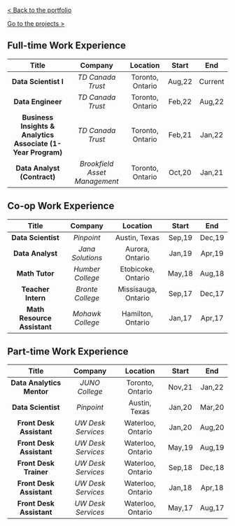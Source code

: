 [< Back to the portfolio](https://s-bishnoi.github.io/shubham-bishnoi/)

[Go to the projects >](https://s-bishnoi.github.io/shubham-bishnoi/projects/)

## Full-time Work Experience

| Title | Company | Location | Start | End |
| :---: | :---: | :---: | :---: | :---: |
| **Data Scientist I** | *TD Canada Trust* |  Toronto, Ontario | Aug,22 | Current |
| **Data Engineer** | *TD Canada Trust* |  Toronto, Ontario | Feb,22 | Aug,22 |
| **Business Insights & Analytics Associate (1-Year Program)** | *TD Canada Trust* |  Toronto, Ontario | Feb,21 | Jan,22 |
| **Data Analyst (Contract)** | *Brookfield Asset Management* |  Toronto, Ontario | Oct,20 | Jan,21 |

## Co-op Work Experience

| Title | Company | Location | Start | End |
| :---: | :---: | :---: | :---: | :---: |
| **Data Scientist** | *Pinpoint* |  Austin, Texas | Sep,19 | Dec,19 |
| **Data Analyst** | *Jana Solutions* |  Aurora, Ontario | Jan,19 | Apr,19 |
| **Math Tutor** | *Humber College* |  Etobicoke, Ontario | May,18 | Aug,18 |
| **Teacher Intern** | *Bronte College* |  Missisauga, Ontario | Sep,17 | Dec,17 |
| **Math Resource Assistant** | *Mohawk College* |  Hamilton, Ontario | Jan,17 | Apr,17 |

## Part-time Work Experience

| Title | Company | Location | Start | End |
| :---: | :---: | :---: | :---: | :---: |
| **Data Analytics Mentor** | *JUNO College* |  Toronto, Ontario | Nov,21 | Jan,22 |
| **Data Scientist** | *Pinpoint* |  Austin, Texas | Jan,20 | Mar,20 |
| **Front Desk Assistant** | *UW Desk Services* | Waterloo, Ontario | Jan,20 | Aug,20 |
| **Front Desk Assistant** | *UW Desk Services* | Waterloo, Ontario | May,19 | Aug,19 |
| **Front Desk Trainer** | *UW Desk Services* | Waterloo, Ontario | Sep,18 | Dec,18 |
| **Front Desk Assistant** | *UW Desk Services* | Waterloo, Ontario | Jan,18 | Apr,18 |
| **Front Desk Assistant** | *UW Desk Services* | Waterloo, Ontario | May,17 | Aug,17 |